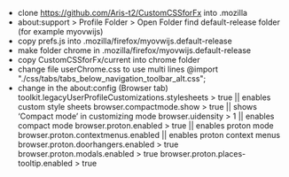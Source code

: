 - clone https://github.com/Aris-t2/CustomCSSforFx into .mozilla
- about:support > Profile Folder > Open Folder find default-release folder (for example myovwijs)
- copy prefs.js into .mozilla/firefox/myovwijs.default-release
- make folder chrome in .mozilla/firefox/myovwijs.default-release
- copy CustomCSSforFx/current into chrome folder
- change file userChrome.css to use multi lines
@import "./css/tabs/tabs_below_navigation_toolbar_alt.css";
- change in the about:config (Browser tab)
toolkit.legacyUserProfileCustomizations.stylesheets > true || enables custom style sheets
browser.compactmode.show > true || shows ‘Compact mode’ in customizing mode
browser.uidensity > 1 || enables compact mode
browser.proton.enabled > true || enables proton mode
browser.proton.contextmenus.enabled || enables proton context menus
browser.proton.doorhangers.enabled > true
browser.proton.modals.enabled > true
browser.proton.places-tooltip.enabled > true
